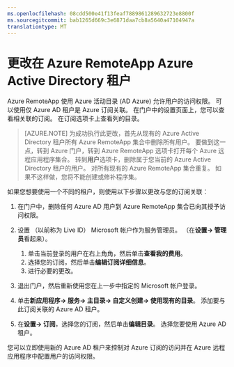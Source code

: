 ```yaml
---
ms.openlocfilehash: 08cdd500e41f13feaf7889861289632723e8800f
ms.sourcegitcommit: bab1265d669c3e6871daa7cb8a5640a47104947a
translationtype: MT
---
```


<properties
    pageTitle="更改在 Azure RemoteApp Azure Active Directory 租户"
    description="了解如何更改与 Azure RemoteApp Azure Active Directory 租户"
    services="remoteapp"
    documentationCenter="" 
    authors="lizap"
    manager="mbaldwin" />

<tags
    ms.service="remoteapp"
    ms.workload="compute"
    ms.tgt_pltfrm="na"
    ms.devlang="na"
    ms.topic="article"
    ms.date="08/12/2015"
    ms.author="elizapo" />



# 更改在 Azure RemoteApp Azure Active Directory 租户

Azure RemoteApp 使用 Azure 活动目录 (AD Azure) 允许用户的访问权限。 可以使用仅 Azure AD 租户是 Azure 订阅关联。 在门户中的设置页面上，您可以查看相关联的订阅。 在订阅选项卡上查看列的目录。

> [AZURE.NOTE] 为成功执行此更改，首先从现有的 Azure Active Directory 租户所有 Azure RemoteApp 集合中删除所有用户。 要做到这一点，转到 Azure 门户，转到 Azure RemoteApp 选项卡打开每个 Azure 远程应用程序集合。 转到**用户**选项卡，删除属于您当前的 Azure Active Directory 租户的用户。 对所有现有的 Azure RemoteApp 集合重复。 如果不这样做，您将不能创建或修补程序集。

如果您想要使用一个不同的租户，则使用以下步骤以更改与您的订阅关联︰

1. 在门户中，删除任何 Azure AD 用户到 Azure RemoteApp 集合已向其授予访问权限。


2. 设置 （以前称为 Live ID） Microsoft 帐户作为服务管理员。 （在**设置-> 管理员**看起来）。
    1. 单击当前登录的用户在右上角角，然后单击**查看我的费用**。
    2. 选择您的订阅，然后单击**编辑订阅详细信息**。
    3. 进行必要的更改。



3. 退出门户，然后重新使用您在上一步中指定的 Microsoft 帐户登录。


4. 单击**新应用程序-> 服务-> 主目录-> 自定义创建-> 使用现有的目录**。 添加要与此订阅关联的 Azure AD 租户。


5. 在**设置-> 订阅**，选择您的订阅，然后单击**编辑目录**。 选择您要使用 Azure AD 租户。



您可以立即使用新的 Azure AD 租户来控制对 Azure 订阅的访问并在 Azure 远程应用程序中配置用户的访问权限。
